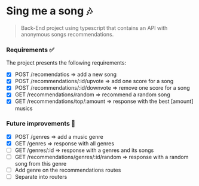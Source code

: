 # Sing me a song 🎶
> Back-End project using typescript that contains an API with anonymous songs recommendations.
### Requirements ✅

The project presents the following requirements:

- [x] POST /recomendatios => add a new song
- [x] POST /recommendations/:id/upvote => add one score for a song
- [x] POST /recommendations/:id/downvote => remove one score for a song 
- [x] GET /recommendations/random => recommend a random song
- [x] GET /recommendations/top/:amount => response with the best [amount] musics

### Future improvements 🔮
- [x] POST /genres => add a music genre
- [x] GET /genres => response with all genres
- [ ] GET /genres/:id => response with a genres and its songs
- [ ] GET /recommendations/genres/:id/random => response with a random song from this genre
- [ ] Add genre on the recommendations routes
- [ ] Separate into routers 
